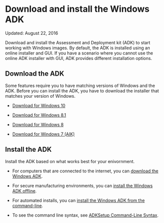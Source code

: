 # Download and install the Windows ADK

Updated: August 22, 2016

Download and install the Assessment and Deployment kit (ADK) to start working with Windows images. By default, the ADK is installed using an online installer and GUI. If you have a scenario where you cannot use the online ADK installer with GUI, ADK provides different installation options.

## Download the ADK
Some features require you to have matching versions of Windows and the ADK. Before you can install the ADK, you have to download the installer that matches your version of Windows.

- [Download for Windows 10](https://developer.microsoft.com/en-us/windows/hardware/windows-assessment-deployment-kit)

- [Download for Windows 8.1](https://www.microsoft.com/en-us/download/details.aspx?id=30652)

- [Download for Windows 8](https://www.microsoft.com/en-us/download/details.aspx?id=30652)

- [Download for Windows 7 (AIK)](https://www.microsoft.com/en-us/download/details.aspx?id=5753)

## Install the ADK
Install the ADK based on what works best for your enivornment.

- For computers that are connected to the internet, you can [download the Windows ADK](https://developer.microsoft.com/en-us/windows/hardware/windows-assessment-deployment-kit).

- For secure manufacturing environments, you can [install the Windows ADK offline](adk-offline-install.md).

- For automated installs, you can [install the Windows ADK from the command-line](adk-silent-install.md).

- To see the command line syntax, see [ADKSetup Command-Line Syntax](https://technet.microsoft.com/en-us/library/dn621910.aspx).
